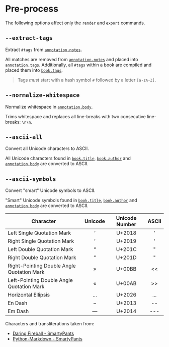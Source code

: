 # Pre-process

The following options affect only the [`render`][render] and [`export`][export] commands.

## `--extract-tags`

Extract `#tags` from [`annotation.notes`][annotation].

All matches are removed from [`annotation.notes`][annotation] and placed into
[`annotation.tags`][annotation]. Additionally, all `#tags` within a book are compiled and placed
them into [`book.tags`][book].

> <i class="fa fa-exclamation-circle"></i> Tags _must_ start with a hash symbol `#` followed by a
> letter `[a-zA-Z]`.

## `--normalize-whitespace`

Normalize whitespace in [`annotation.body`][annotation].

Trims whitespace and replaces all line-breaks with two consecutive line-breaks: `\n\n`.

## `--ascii-all`

Convert all Unicode characters to ASCII.

All Unicode characters found in [`book.title`][book], [`book.author`][book] and
[`annotation.body`][annotation] are converted to ASCII.

## `--ascii-symbols`

Convert "smart" Unicode symbols to ASCII.

"Smart" Unicode symbols found in [`book.title`][book], [`book.author`][book] and
[`annotation.body`][annotation] are converted to ASCII.

| Character                                  | Unicode | Unicode Number | ASCII |
| ------------------------------------------ | :-----: | :------------: | :---: |
| Left Single Quotation Mark                 |    ‘    |     U+2018     |   '   |
| Right Single Quotation Mark                |    ’    |     U+2019     |   '   |
| Left Double Quotation Mark                 |    “    |     U+201C     |   "   |
| Right Double Quotation Mark                |    ”    |     U+201D     |   "   |
| Right-Pointing Double Angle Quotation Mark |    »    |     U+00BB     |  <<   |
| Left-Pointing Double Angle Quotation Mark  |    «    |     U+00AB     |  >>   |
| Horizontal Ellipsis                        |    …    |     U+2026     |  ...  |
| En Dash                                    |    –    |     U+2013     |  --   |
| Em Dash                                    |    —    |     U+2014     |  ---  |

Characters and transliterations taken from:

- [Daring Fireball - SmartyPants][daring-fireball]
- [Python-Markdown - SmartyPants][python-markdown]

[annotation]: /templates/context-reference/annotation.md
[book]: /templates/context-reference/book.md
[daring-fireball]: https://daringfireball.net/projects/smartypants/
[export]: /intro/commands.md#export
[python-markdown]: https://python-markdown.github.io/extensions/smarty/
[render]: /intro/commands.md#render
